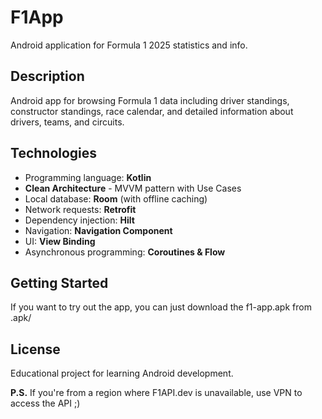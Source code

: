 # F1App

Android application for Formula 1 2025 statistics and info.

## Description

Android app for browsing Formula 1 data including driver standings, constructor standings, race calendar, and detailed information about drivers, teams, and circuits.

## Technologies

- Programming language: **Kotlin**
- **Clean Architecture** - MVVM pattern with Use Cases
- Local database: **Room** (with offline caching)
- Network requests: **Retrofit**
- Dependency injection: **Hilt**
- Navigation: **Navigation Component**
- UI: **View Binding**
- Asynchronous programming: **Coroutines & Flow**

## Getting Started
If you want to try out the app, you can just download the f1-app.apk from .apk/

## License
Educational project for learning Android development.

**P.S.** If you're from a region where F1API.dev is unavailable, use VPN to access the API ;)

